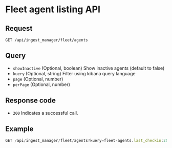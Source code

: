 # Fleet agent listing API

## Request

`GET /api/ingest_manager/fleet/agents`

## Query

- `showInactive` (Optional, boolean) Show inactive agents (default to false)
- `kuery` (Optional, string) Filter using kibana query language
- `page` (Optional, number)
- `perPage` (Optional, number)

## Response code

- `200` Indicates a successful call.

## Example

```js
GET /api/ingest_manager/fleet/agents?kuery=fleet-agents.last_checkin:2019-10-01T13:42:54.323Z
```
